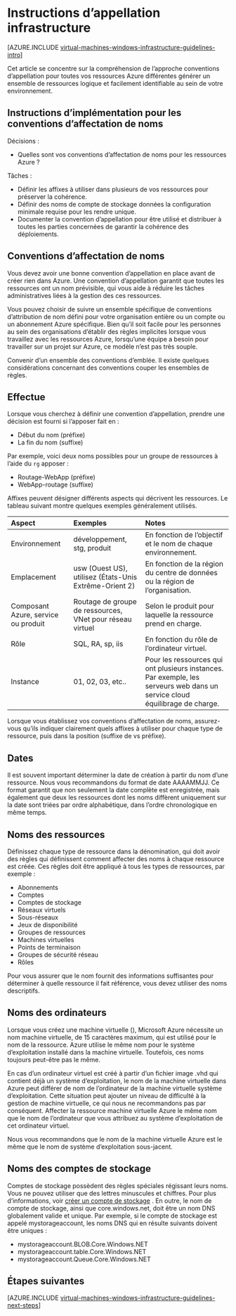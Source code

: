 <properties
    pageTitle="Infrastructure conventions | Microsoft Azure"
    description="Obtenir des informations sur les règles de conception et implémentation clés d’affectation des noms dans les services d’infrastructure Azure."
    documentationCenter=""
    services="virtual-machines-windows"
    authors="iainfoulds"
    manager="timlt"
    editor=""
    tags="azure-resource-manager"/>

<tags
    ms.service="virtual-machines-windows"
    ms.workload="infrastructure-services"
    ms.tgt_pltfrm="vm-windows"
    ms.devlang="na"
    ms.topic="article"
    ms.date="09/08/2016"
    ms.author="iainfou"/>

# <a name="infrastructure-naming-guidelines"></a>Instructions d’appellation infrastructure

[AZURE.INCLUDE [virtual-machines-windows-infrastructure-guidelines-intro](../../includes/virtual-machines-windows-infrastructure-guidelines-intro.md)] 

Cet article se concentre sur la compréhension de l’approche conventions d’appellation pour toutes vos ressources Azure différentes générer un ensemble de ressources logique et facilement identifiable au sein de votre environnement.

## <a name="implementation-guidelines-for-naming-conventions"></a>Instructions d’implémentation pour les conventions d’affectation de noms

Décisions :

- Quelles sont vos conventions d’affectation de noms pour les ressources Azure ?

Tâches :

- Définir les affixes à utiliser dans plusieurs de vos ressources pour préserver la cohérence.
- Définir des noms de compte de stockage données la configuration minimale requise pour les rendre unique.
- Documenter la convention d’appellation pour être utilisé et distribuer à toutes les parties concernées de garantir la cohérence des déploiements.

## <a name="naming-conventions"></a>Conventions d’affectation de noms

Vous devez avoir une bonne convention d’appellation en place avant de créer rien dans Azure. Une convention d’appellation garantit que toutes les ressources ont un nom prévisible, qui vous aide à réduire les tâches administratives liées à la gestion des ces ressources.

Vous pouvez choisir de suivre un ensemble spécifique de conventions d’attribution de nom défini pour votre organisation entière ou un compte ou un abonnement Azure spécifique. Bien qu’il soit facile pour les personnes au sein des organisations d’établir des règles implicites lorsque vous travaillez avec les ressources Azure, lorsqu’une équipe a besoin pour travailler sur un projet sur Azure, ce modèle n’est pas très souple.

Convenir d’un ensemble des conventions d’emblée. Il existe quelques considérations concernant des conventions couper les ensembles de règles.

## <a name="affixes"></a>Effectue

Lorsque vous cherchez à définir une convention d’appellation, prendre une décision est fourni si l’apposer fait en :

- Début du nom (préfixe)
- La fin du nom (suffixe)

Par exemple, voici deux noms possibles pour un groupe de ressources à l’aide du `rg` apposer :

- Routage-WebApp (préfixe)
- WebApp-routage (suffixe)

Affixes peuvent désigner différents aspects qui décrivent les ressources. Le tableau suivant montre quelques exemples généralement utilisés.

| Aspect                               | Exemples                                                               | Notes                                                                                                      |
|:-------------------------------------|:-----------------------------------------------------------------------|:-----------------------------------------------------------------------------------------------------------|
| Environnement                          | développement, stg, produit                                                         | En fonction de l’objectif et le nom de chaque environnement.                                                     |
| Emplacement                             | usw (Ouest US), utilisez (États-Unis Extrême-Orient 2)                                         | En fonction de la région du centre de données ou la région de l’organisation.                               |
| Composant Azure, service ou produit | Routage de groupe de ressources, VNet pour réseau virtuel                        | Selon le produit pour laquelle la ressource prend en charge.                                          |
| Rôle                                 | SQL, RA, sp, iis                                                      | En fonction du rôle de l’ordinateur virtuel.                                                              |
| Instance                             | 01, 02, 03, etc..                                                       | Pour les ressources qui ont plusieurs instances. Par exemple, les serveurs web dans un service cloud équilibrage de charge. |


Lorsque vous établissez vos conventions d’affectation de noms, assurez-vous qu’ils indiquer clairement quels affixes à utiliser pour chaque type de ressource, puis dans la position (suffixe de vs préfixe).

## <a name="dates"></a>Dates

Il est souvent important déterminer la date de création à partir du nom d’une ressource. Nous vous recommandons du format de date AAAAMMJJ. Ce format garantit que non seulement la date complète est enregistrée, mais également que deux les ressources dont les noms diffèrent uniquement sur la date sont triées par ordre alphabétique, dans l’ordre chronologique en même temps.

## <a name="naming-resources"></a>Noms des ressources

Définissez chaque type de ressource dans la dénomination, qui doit avoir des règles qui définissent comment affecter des noms à chaque ressource est créée. Ces règles doit être appliqué à tous les types de ressources, par exemple :

- Abonnements
- Comptes
- Comptes de stockage
- Réseaux virtuels
- Sous-réseaux
- Jeux de disponibilité
- Groupes de ressources
- Machines virtuelles
- Points de terminaison
- Groupes de sécurité réseau
- Rôles

Pour vous assurer que le nom fournit des informations suffisantes pour déterminer à quelle ressource il fait référence, vous devez utiliser des noms descriptifs.

## <a name="computer-names"></a>Noms des ordinateurs

Lorsque vous créez une machine virtuelle (), Microsoft Azure nécessite un nom machine virtuelle, de 15 caractères maximum, qui est utilisé pour le nom de la ressource. Azure utilise le même nom pour le système d’exploitation installé dans la machine virtuelle. Toutefois, ces noms toujours peut-être pas le même.

En cas d’un ordinateur virtuel est créé à partir d’un fichier image .vhd qui contient déjà un système d’exploitation, le nom de la machine virtuelle dans Azure peut différer de nom de l’ordinateur de la machine virtuelle système d’exploitation. Cette situation peut ajouter un niveau de difficulté à la gestion de machine virtuelle, ce qui nous ne recommandons pas par conséquent. Affecter la ressource machine virtuelle Azure le même nom que le nom de l’ordinateur que vous attribuez au système d’exploitation de cet ordinateur virtuel.

Nous vous recommandons que le nom de la machine virtuelle Azure est le même que le nom de système d’exploitation sous-jacent.

## <a name="storage-account-names"></a>Noms des comptes de stockage

Comptes de stockage possèdent des règles spéciales régissant leurs noms. Vous ne pouvez utiliser que des lettres minuscules et chiffres. Pour plus d’informations, voir [créer un compte de stockage](../storage/storage-create-storage-account.md#create-a-storage-account) . En outre, le nom de compte de stockage, ainsi que core.windows.net, doit être un nom DNS globalement valide et unique. Par exemple, si le compte de stockage est appelé mystorageaccount, les noms DNS qui en résulte suivants doivent être uniques :

- mystorageaccount.BLOB.Core.Windows.NET
- mystorageaccount.table.Core.Windows.NET
- mystorageaccount.Queue.Core.Windows.NET


## <a name="next-steps"></a>Étapes suivantes
[AZURE.INCLUDE [virtual-machines-windows-infrastructure-guidelines-next-steps](../../includes/virtual-machines-windows-infrastructure-guidelines-next-steps.md)] 